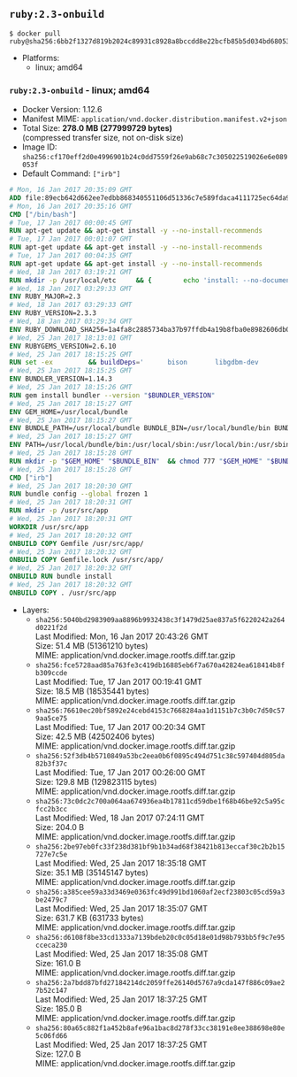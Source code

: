 ## `ruby:2.3-onbuild`

```console
$ docker pull ruby@sha256:6bb2f1327d819b2024c89931c8928a8bccdd8e22bcfb85b5d034bd6805390186
```

-	Platforms:
	-	linux; amd64

### `ruby:2.3-onbuild` - linux; amd64

-	Docker Version: 1.12.6
-	Manifest MIME: `application/vnd.docker.distribution.manifest.v2+json`
-	Total Size: **278.0 MB (277999729 bytes)**  
	(compressed transfer size, not on-disk size)
-	Image ID: `sha256:cf170eff2d0e4996901b24c0dd7559f26e9ab68c7c305022519026e6e089053f`
-	Default Command: `["irb"]`

```dockerfile
# Mon, 16 Jan 2017 20:35:09 GMT
ADD file:89ecb642d662ee7edbb868340551106d51336c7e589fdaca4111725ec64da957 in / 
# Mon, 16 Jan 2017 20:35:16 GMT
CMD ["/bin/bash"]
# Tue, 17 Jan 2017 00:00:45 GMT
RUN apt-get update && apt-get install -y --no-install-recommends 		ca-certificates 		curl 		wget 	&& rm -rf /var/lib/apt/lists/*
# Tue, 17 Jan 2017 00:01:07 GMT
RUN apt-get update && apt-get install -y --no-install-recommends 		bzr 		git 		mercurial 		openssh-client 		subversion 				procps 	&& rm -rf /var/lib/apt/lists/*
# Tue, 17 Jan 2017 00:04:35 GMT
RUN apt-get update && apt-get install -y --no-install-recommends 		autoconf 		automake 		bzip2 		file 		g++ 		gcc 		imagemagick 		libbz2-dev 		libc6-dev 		libcurl4-openssl-dev 		libdb-dev 		libevent-dev 		libffi-dev 		libgdbm-dev 		libgeoip-dev 		libglib2.0-dev 		libjpeg-dev 		libkrb5-dev 		liblzma-dev 		libmagickcore-dev 		libmagickwand-dev 		libmysqlclient-dev 		libncurses-dev 		libpng-dev 		libpq-dev 		libreadline-dev 		libsqlite3-dev 		libssl-dev 		libtool 		libwebp-dev 		libxml2-dev 		libxslt-dev 		libyaml-dev 		make 		patch 		xz-utils 		zlib1g-dev 	&& rm -rf /var/lib/apt/lists/*
# Wed, 18 Jan 2017 03:19:21 GMT
RUN mkdir -p /usr/local/etc 	&& { 		echo 'install: --no-document'; 		echo 'update: --no-document'; 	} >> /usr/local/etc/gemrc
# Wed, 18 Jan 2017 03:29:33 GMT
ENV RUBY_MAJOR=2.3
# Wed, 18 Jan 2017 03:29:33 GMT
ENV RUBY_VERSION=2.3.3
# Wed, 18 Jan 2017 03:29:34 GMT
ENV RUBY_DOWNLOAD_SHA256=1a4fa8c2885734ba37b97ffdb4a19b8fba0e8982606db02d936e65bac07419dc
# Wed, 25 Jan 2017 18:13:01 GMT
ENV RUBYGEMS_VERSION=2.6.10
# Wed, 25 Jan 2017 18:15:25 GMT
RUN set -ex 		&& buildDeps=' 		bison 		libgdbm-dev 		ruby 	' 	&& apt-get update 	&& apt-get install -y --no-install-recommends $buildDeps 	&& rm -rf /var/lib/apt/lists/* 		&& wget -O ruby.tar.xz "https://cache.ruby-lang.org/pub/ruby/${RUBY_MAJOR%-rc}/ruby-$RUBY_VERSION.tar.xz" 	&& echo "$RUBY_DOWNLOAD_SHA256 *ruby.tar.xz" | sha256sum -c - 		&& mkdir -p /usr/src/ruby 	&& tar -xJf ruby.tar.xz -C /usr/src/ruby --strip-components=1 	&& rm ruby.tar.xz 		&& cd /usr/src/ruby 		&& { 		echo '#define ENABLE_PATH_CHECK 0'; 		echo; 		cat file.c; 	} > file.c.new 	&& mv file.c.new file.c 		&& autoconf 	&& ./configure --disable-install-doc --enable-shared 	&& make -j"$(nproc)" 	&& make install 		&& apt-get purge -y --auto-remove $buildDeps 	&& cd / 	&& rm -r /usr/src/ruby 		&& gem update --system "$RUBYGEMS_VERSION"
# Wed, 25 Jan 2017 18:15:25 GMT
ENV BUNDLER_VERSION=1.14.3
# Wed, 25 Jan 2017 18:15:26 GMT
RUN gem install bundler --version "$BUNDLER_VERSION"
# Wed, 25 Jan 2017 18:15:27 GMT
ENV GEM_HOME=/usr/local/bundle
# Wed, 25 Jan 2017 18:15:27 GMT
ENV BUNDLE_PATH=/usr/local/bundle BUNDLE_BIN=/usr/local/bundle/bin BUNDLE_SILENCE_ROOT_WARNING=1 BUNDLE_APP_CONFIG=/usr/local/bundle
# Wed, 25 Jan 2017 18:15:27 GMT
ENV PATH=/usr/local/bundle/bin:/usr/local/sbin:/usr/local/bin:/usr/sbin:/usr/bin:/sbin:/bin
# Wed, 25 Jan 2017 18:15:28 GMT
RUN mkdir -p "$GEM_HOME" "$BUNDLE_BIN" 	&& chmod 777 "$GEM_HOME" "$BUNDLE_BIN"
# Wed, 25 Jan 2017 18:15:28 GMT
CMD ["irb"]
# Wed, 25 Jan 2017 18:20:30 GMT
RUN bundle config --global frozen 1
# Wed, 25 Jan 2017 18:20:31 GMT
RUN mkdir -p /usr/src/app
# Wed, 25 Jan 2017 18:20:31 GMT
WORKDIR /usr/src/app
# Wed, 25 Jan 2017 18:20:32 GMT
ONBUILD COPY Gemfile /usr/src/app/
# Wed, 25 Jan 2017 18:20:32 GMT
ONBUILD COPY Gemfile.lock /usr/src/app/
# Wed, 25 Jan 2017 18:20:32 GMT
ONBUILD RUN bundle install
# Wed, 25 Jan 2017 18:20:32 GMT
ONBUILD COPY . /usr/src/app
```

-	Layers:
	-	`sha256:5040bd2983909aa8896b9932438c3f1479d25ae837a5f6220242a264d0221f2d`  
		Last Modified: Mon, 16 Jan 2017 20:43:26 GMT  
		Size: 51.4 MB (51361210 bytes)  
		MIME: application/vnd.docker.image.rootfs.diff.tar.gzip
	-	`sha256:fce5728aad85a763fe3c419db16885eb6f7a670a42824ea618414b8fb309ccde`  
		Last Modified: Tue, 17 Jan 2017 00:19:41 GMT  
		Size: 18.5 MB (18535441 bytes)  
		MIME: application/vnd.docker.image.rootfs.diff.tar.gzip
	-	`sha256:76610ec20bf5892e24cebd4153c7668284aa1d1151b7c3b0c7d50c579aa5ce75`  
		Last Modified: Tue, 17 Jan 2017 00:20:34 GMT  
		Size: 42.5 MB (42502406 bytes)  
		MIME: application/vnd.docker.image.rootfs.diff.tar.gzip
	-	`sha256:52f3db4b5710849a53bc2eea0b6f0895c494d751c38c597404d805da82b3f37c`  
		Last Modified: Tue, 17 Jan 2017 00:26:00 GMT  
		Size: 129.8 MB (129823115 bytes)  
		MIME: application/vnd.docker.image.rootfs.diff.tar.gzip
	-	`sha256:73c0dc2c700a064aa674936ea4b17811cd59dbe1f68b46be92c5a95cfcc2b3cc`  
		Last Modified: Wed, 18 Jan 2017 07:24:11 GMT  
		Size: 204.0 B  
		MIME: application/vnd.docker.image.rootfs.diff.tar.gzip
	-	`sha256:2be97eb0fc33f238d381bf9b1b34ad68f38421b813eccaf30c2b2b15727e7c5e`  
		Last Modified: Wed, 25 Jan 2017 18:35:18 GMT  
		Size: 35.1 MB (35145147 bytes)  
		MIME: application/vnd.docker.image.rootfs.diff.tar.gzip
	-	`sha256:a385cee59a33d3469e0363fc49d991bd1060af2ecf23803c05cd59a3be2479c7`  
		Last Modified: Wed, 25 Jan 2017 18:35:07 GMT  
		Size: 631.7 KB (631733 bytes)  
		MIME: application/vnd.docker.image.rootfs.diff.tar.gzip
	-	`sha256:d6108f8be33cd1333a7139bdeb20c0c05d18e01d98b793bb5f9c7e95cceca230`  
		Last Modified: Wed, 25 Jan 2017 18:35:08 GMT  
		Size: 161.0 B  
		MIME: application/vnd.docker.image.rootfs.diff.tar.gzip
	-	`sha256:2a7bdd87bfd27184214dc2059ffe26140d5767a9cda147f886c09ae27b52c147`  
		Last Modified: Wed, 25 Jan 2017 18:37:25 GMT  
		Size: 185.0 B  
		MIME: application/vnd.docker.image.rootfs.diff.tar.gzip
	-	`sha256:80a65c882f1a452b8afe96a1bac8d278f33cc38191e8ee388698e80e5c06fd66`  
		Last Modified: Wed, 25 Jan 2017 18:37:25 GMT  
		Size: 127.0 B  
		MIME: application/vnd.docker.image.rootfs.diff.tar.gzip
